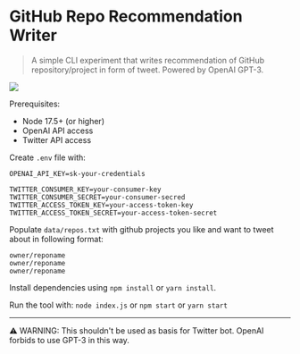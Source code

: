 # GitHub Repo Recommendation Writer

> A simple CLI experiment that writes recommendation of GitHub repository/project in form of tweet. Powered by OpenAI GPT-3.

![](./demo.gif)

Prerequisites:

- Node 17.5+ (or higher)
- OpenAI API access
- Twitter API access

Create `.env` file with:

```
OPENAI_API_KEY=sk-your-credentials

TWITTER_CONSUMER_KEY=your-consumer-key
TWITTER_CONSUMER_SECRET=your-consumer-secred
TWITTER_ACCESS_TOKEN_KEY=your-access-token-key
TWITTER_ACCESS_TOKEN_SECRET=your-access-token-secret
```

Populate `data/repos.txt` with github projects you like and want to tweet about in following format:

```
owner/reponame
owner/reponame
owner/reponame
```

Install dependencies using `npm install` or `yarn install`.

Run the tool with: `node index.js` or `npm start` or `yarn start`

---

⚠️ WARNING: This shouldn't be used as basis for Twitter bot. OpenAI forbids to use GPT-3 in this way.
